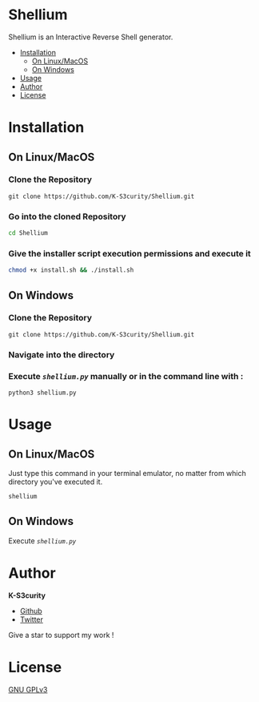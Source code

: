 # Shellium
Shellium is an Interactive Reverse Shell generator.

- [Installation](#Installation)
  - [On Linux/MacOS](#On-Linux/MacOS)
  - [On Windows](#On-Windows)
- [Usage](#Usage)
- [Author](#Author)
- [License](#License)


# Installation
## On Linux/MacOS
### Clone the Repository
```git
git clone https://github.com/K-S3curity/Shellium.git
```
### Go into the cloned Repository
```bash
cd Shellium
```
### Give the installer script execution permissions and execute it
```bash
chmod +x install.sh && ./install.sh
```
## On Windows
### Clone the Repository
```git
git clone https://github.com/K-S3curity/Shellium.git
```
### Navigate into the directory 
### Execute *`shellium.py`* manually or in the command line with :
```
python3 shellium.py
```
# Usage
## On Linux/MacOS
Just type this command in your terminal emulator, no matter from which directory you've executed it.
```bash
shellium
```
## On Windows
Execute *`shellium.py`*
# Author
**K-S3curity**
- [Github](https://github.com/K-S3curity)
- [Twitter](https://twitter.com/KS3curity)

Give a star to support my work !

# License
[GNU GPLv3](https://www.gnu.org/licenses/gpl-3.0.en.html)